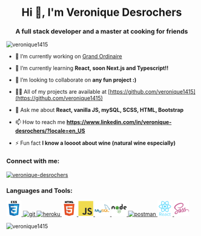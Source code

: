 <h1 align="center">Hi 👋, I'm Veronique Desrochers</h1>
<h3 align="center">A full stack developer and a master at cooking for friends</h3>

<p align="left"> <img src="https://komarev.com/ghpvc/?username=veronique1415&label=Profile%20views&color=0e75b6&style=flat" alt="veronique1415" /> </p>

- 🔭 I’m currently working on [Grand Ordinaire](https://grand-ordinaire.netlify.app)

- 🌱 I’m currently learning **React, soon Next.js and Typescript!!**

- 👯 I’m looking to collaborate on **any fun project :)**

- 👨‍💻 All of my projects are available at [https://github.com/veronique1415](https://github.com/veronique1415)

- 💬 Ask me about **React, vanilla JS, mySQL, SCSS, HTML, Bootstrap**

- 📫 How to reach me **https://www.linkedin.com/in/veronique-desrochers/?locale=en_US**

- ⚡ Fun fact **I know a loooot about wine (natural wine especially)**

<h3 align="left">Connect with me:</h3>
<p align="left">
<a href="https://linkedin.com/in/veronique-desrochers" target="blank"><img align="center" src="https://raw.githubusercontent.com/rahuldkjain/github-profile-readme-generator/master/src/images/icons/Social/linked-in-alt.svg" alt="veronique-desrochers" height="30" width="40" /></a>
</p>

<h3 align="left">Languages and Tools:</h3>
<p align="left"> <a href="https://www.w3schools.com/css/" target="_blank" rel="noreferrer"> <img src="https://raw.githubusercontent.com/devicons/devicon/master/icons/css3/css3-original-wordmark.svg" alt="css3" width="40" height="40"/> </a> <a href="https://git-scm.com/" target="_blank" rel="noreferrer"> <img src="https://www.vectorlogo.zone/logos/git-scm/git-scm-icon.svg" alt="git" width="40" height="40"/> </a> <a href="https://heroku.com" target="_blank" rel="noreferrer"> <img src="https://www.vectorlogo.zone/logos/heroku/heroku-icon.svg" alt="heroku" width="40" height="40"/> </a> <a href="https://www.w3.org/html/" target="_blank" rel="noreferrer"> <img src="https://raw.githubusercontent.com/devicons/devicon/master/icons/html5/html5-original-wordmark.svg" alt="html5" width="40" height="40"/> </a> <a href="https://developer.mozilla.org/en-US/docs/Web/JavaScript" target="_blank" rel="noreferrer"> <img src="https://raw.githubusercontent.com/devicons/devicon/master/icons/javascript/javascript-original.svg" alt="javascript" width="40" height="40"/> </a> <a href="https://www.mysql.com/" target="_blank" rel="noreferrer"> <img src="https://raw.githubusercontent.com/devicons/devicon/master/icons/mysql/mysql-original-wordmark.svg" alt="mysql" width="40" height="40"/> </a> <a href="https://nodejs.org" target="_blank" rel="noreferrer"> <img src="https://raw.githubusercontent.com/devicons/devicon/master/icons/nodejs/nodejs-original-wordmark.svg" alt="nodejs" width="40" height="40"/> </a> <a href="https://postman.com" target="_blank" rel="noreferrer"> <img src="https://www.vectorlogo.zone/logos/getpostman/getpostman-icon.svg" alt="postman" width="40" height="40"/> </a> <a href="https://reactjs.org/" target="_blank" rel="noreferrer"> <img src="https://raw.githubusercontent.com/devicons/devicon/master/icons/react/react-original-wordmark.svg" alt="react" width="40" height="40"/> </a> <a href="https://sass-lang.com" target="_blank" rel="noreferrer"> <img src="https://raw.githubusercontent.com/devicons/devicon/master/icons/sass/sass-original.svg" alt="sass" width="40" height="40"/> </a> </p>

<p><img align="center" src="https://github-readme-stats.vercel.app/api/top-langs?username=veronique1415&show_icons=true&locale=en&layout=compact" alt="veronique1415" /></p>

